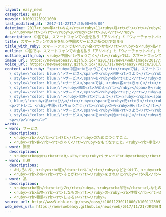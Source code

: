 ```yaml
---
layout: easy_news
categories: easy
newsid: k10011230911000
last_modified_at: '2017-11-22T17:20:00+09:00'
datetime: 2017<ruby>年<rt>ねん</rt></ruby>11<ruby>月<rt>がつ</rt></ruby>22<ruby>日<rt>にち</rt></ruby>
  17<ruby>時<rt>じ</rt></ruby>20<ruby>分<rt>ふん</rt></ruby>
description: 中国では、スマートフォンでお金を払う「アリペイ」と「ウィーチャットペイ」というサービスを利用する人が増えています。
title: スマートフォンでお金を払う中国のサービスが駅の店で始まる
title_with_ruby: スマートフォンでお<ruby>金<rt>かね</rt></ruby>を<ruby>払<rt>はら</rt></ruby>う<ruby>中国<rt>ちゅうごく</rt></ruby>のサービスが<ruby>駅<rt>えき</rt></ruby>の<ruby>店<rt>みせ</rt></ruby>で<ruby>始<rt>はじ</rt></ruby>まる
outline: 中国では、スマートフォンでお金を払う「アリペイ」と「ウィーチャットペイ」というサービスを利用する人が増えています。
outline_with_ruby: <ruby>中国<rt>ちゅうごく</rt></ruby>では、スマートフォンでお<ruby>金<rt>かね</rt></ruby>を<ruby>払<rt>はら</rt></ruby>う「アリペイ」と「ウィーチャットペイ」というサービスを<ruby>利用<rt>りよう</rt></ruby>する<ruby>人<rt>ひと</rt></ruby>が<ruby>増<rt>ふ</rt></ruby>えています。
image_url: https://newswebeasy.github.io/ja201711/news/web/image/2017/11/21/K10011230911_1711211624_1711211654_01_02.jpg
voice_url: https://newswebeasy.github.io/ja201711/news/easy/voice/2017/11/22/k10011230911000.mp3
content_with_ruby: "<p><ruby>中国<rt>ちゅうごく</rt></ruby>では、スマートフォンでお<ruby>金<rt>かね</rt></ruby>を<ruby>払<rt>はら</rt></ruby>う「アリペイ」と「ウィーチャットペイ」という<span\
  \ style=\"color: blue;\">サービス</span>を<ruby>利用<rt>りよう</rt></ruby>する<ruby>人<rt>ひと</rt></ruby>が<ruby>増<rt>ふ</rt></ruby>えています。ＪＲ<ruby>東日本<rt>ひがしにほん</rt></ruby>の<ruby>駅<rt>えき</rt></ruby>にあるショッピングセンターの「アトレ」は、<ruby>上野駅<rt>うえのえき</rt></ruby>と<ruby>秋葉原駅<rt>あきはばらえき</rt></ruby>でこの<span\
  \ style=\"color: blue;\">サービス</span>を<ruby>始<rt>はじ</rt></ruby>めました。</p>\n<p>この<span\
  \ style=\"color: blue;\">サービス</span>では、<ruby>客<rt>きゃく</rt></ruby>がスマートフォンの<span\
  \ style=\"color: blue;\"><ruby>画面<rt>がめん</rt></ruby></span>を<ruby>店<rt>みせ</rt></ruby>のコンピューターの<ruby>前<rt>まえ</rt></ruby>に<ruby>出<rt>だ</rt></ruby>すだけで、お<ruby>金<rt>かね</rt></ruby>を<ruby>払<rt>はら</rt></ruby>うことができます。<span\
  \ style=\"color: blue;\">サービス</span>が<ruby>始<rt>はじ</rt></ruby>まった２１<ruby>日<rt>にち</rt></ruby>、<ruby>上野駅<rt>うえのえき</rt></ruby>の<span\
  \ style=\"color: blue;\"><ruby>化粧<rt>けしょう</rt></ruby></span><span style=\"color:\
  \ blue;\"><ruby>品<rt>ひん</rt></ruby></span>を<ruby>売<rt>う</rt></ruby>る<ruby>店<rt>みせ</rt></ruby>では、<ruby>中国<rt>ちゅうごく</rt></ruby>から<ruby>旅行<rt>りょこう</rt></ruby>に<ruby>来<rt>き</rt></ruby>た<ruby>人<rt>ひと</rt></ruby>がスマートフォンでお<ruby>金<rt>かね</rt></ruby>を<ruby>払<rt>はら</rt></ruby>っていました。</p>\n\
  <p>アトレは、<ruby>中国<rt>ちゅうごく</rt></ruby>から<ruby>来<rt>く</rt></ruby>る<ruby>人<rt>ひと</rt></ruby>が<ruby>増<rt>ふ</rt></ruby>え<ruby>続<rt>つづ</rt></ruby>けているため、この<span\
  \ style=\"color: blue;\">サービス</span>を<ruby>利用<rt>りよう</rt></ruby>してたくさん<ruby>買<rt>か</rt></ruby>い<ruby>物<rt>もの</rt></ruby>してほしいと<ruby>考<rt>かんが</rt></ruby>えています。<ruby>来年<rt>らいねん</rt></ruby>の６<ruby>月<rt>がつ</rt></ruby>までに、２２の<ruby>駅<rt>えき</rt></ruby>にあるアトレの１５００の<ruby>店<rt>みせ</rt></ruby>で、この<span\
  \ style=\"color: blue;\">サービス</span>を<ruby>始<rt>はじ</rt></ruby>める<ruby>予定<rt>よてい</rt></ruby>です。</p>\n\
  <p></p>\n<p></p>"
words:
- word: サービス
  descriptions:
  - <ruby><rb>人</rb><rt>ひと</rt></ruby>のためにつくすこと。
  - <ruby><rb>客</rb><rt>きゃく</rt></ruby>をもてなすこと。<ruby><rb>奉仕</rb><rt>ほうし</rt></ruby>。
- word: 画面
  descriptions:
  - <ruby><rb>映画</rb><rt>えいが</rt></ruby>やテレビが<ruby><rb>映</rb><rt>うつ</rt></ruby>っている<ruby><rb>部分</rb><rt>ぶぶん</rt></ruby>。
- word: 化粧
  descriptions:
  - おしろいや、<ruby><rb>紅</rb><rt>べに</rt></ruby>などをつけて、<ruby><rb>顔</rb><rt>かお</rt></ruby>をきれいに<ruby><rb>見</rb><rt>み</rt></ruby>せること。
  - <ruby><rb>外側</rb><rt>そとがわ</rt></ruby>をきれいに<ruby><rb>見</rb><rt>み</rt></ruby>せること。
- word: 品
  descriptions:
  - <ruby><rb>物</rb><rt>もの</rt></ruby>。<ruby><rb>品物</rb><rt>しなもの</rt></ruby>。
  - <ruby><rb>品物</rb><rt>しなもの</rt></ruby>の<ruby><rb>性質</rb><rt>せいしつ</rt></ruby>。<ruby><rb>品質</rb><rt>ひんしつ</rt></ruby>。
  - <ruby><rb>種類</rb><rt>しゅるい</rt></ruby>。
source_url: http://www3.nhk.or.jp/news/easy/k10011230911000/k10011230911000.html
web_news_url: https://newswebeasy.github.io/news/web/2017/11/21/JR東日本の駅ビルで中国の電子決済始まる
...
```


